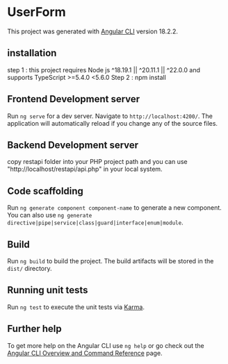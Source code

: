 # UserForm

This project was generated with [Angular CLI](https://github.com/angular/angular-cli) version 18.2.2.

## installation
step 1 : this project requires Node js ^18.19.1 || ^20.11.1 || ^22.0.0 and supports TypeScript >=5.4.0 <5.6.0
Step 2 : npm install

## Frontend Development server

Run `ng serve` for a dev server. Navigate to `http://localhost:4200/`. The application will automatically reload if you change any of the source files.

## Backend Development server

copy restapi folder into your PHP project path and you can use "http://localhost/restapi/api.php" in your local system.

## Code scaffolding

Run `ng generate component component-name` to generate a new component. You can also use `ng generate directive|pipe|service|class|guard|interface|enum|module`.

## Build

Run `ng build` to build the project. The build artifacts will be stored in the `dist/` directory.

## Running unit tests

Run `ng test` to execute the unit tests via [Karma](https://karma-runner.github.io).

## Further help

To get more help on the Angular CLI use `ng help` or go check out the [Angular CLI Overview and Command Reference](https://angular.dev/tools/cli) page.
